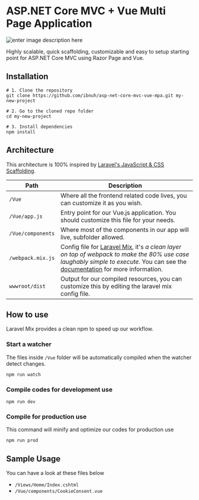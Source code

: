 #  ASP.NET Core MVC + Vue Multi Page Application

![enter image description here](https://lh3.googleusercontent.com/OKokSenvcragSIh5kHCvchKagrR24mIXrnawGAdzmGThVOQUfvG0CXQ8jnGBsrfqX9c1w6QmPMsS9guewA2-kHJ4jNU9xObu7Jr_xg17ZDm7NxQHQbJ_GsBgBmdDe78tFfRRdYrAAA=w1069-h407-no "ASP.NET Core MVC + Vue Multi Page Application")

Highly scalable, quick scaffolding, customizable and easy to setup starting point for ASP.NET Core MVC using Razor Page and Vue.

##  Installation
```
# 1. Clone the repository
git clone https://github.com/ibnuh/asp-net-core-mvc-vue-mpa.git my-new-project

# 2. Go to the cloned repo folder
cd my-new-project

# 3. Install dependencies
npm install
```

##  Architecture
This architecture is 100% inspired by [Laravel's JavaScript & CSS Scaffolding](https://laravel.com/docs/5.8/frontend).

|Path|Description|
|--|--|
|`/Vue`|Where all the frontend related code lives, you can customize it as you wish.|
|`/Vue/app.js`|Entry point for our Vue.js application. You should customize this file for your needs.|
|`/Vue/components`|Where most of the components in our app will live, subfolder allowed.|
|`/webpack.mix.js`|Config file for [Laravel Mix](https://github.com/JeffreyWay/laravel-mix), it's *a clean layer on top of webpack to make the 80% use case laughably simple to execute.* You can see the [documentation](https://laravel-mix.com/docs) for more information.
|`wwwroot/dist`|Output for our compiled resources, you can customize this by editing the laravel mix config file.|

## How to use
Laravel Mix provides a clean npm to speed up our workflow.

### Start a watcher
The files inside `/Vue` folder will be automatically compiled when the watcher detect changes.
```
npm run watch
```

### Compile codes for development use
```
npm run dev
```

### Compile for production use
This command will minify and optimize our codes for production use
```
npm run prod
```

##  Sample Usage

You can have a look at these files below

 - `/Views/Home/Index.cshtml`
 - `/Vue/components/CookieConsent.vue`

